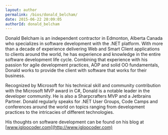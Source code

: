 ```yaml
---
layout: author
permalink: /bios/donald_belcham/
date: 2015-06-22 20:09:05
authorId: donald_belcham
---
```


Donald Belcham is an independent contractor in Edmonton, Alberta Canada who specializes in software development with the .NET platform.  With more than a decade of experience delivering Web and Smart Client applications to clients around the world, he has experience and knowledge in the entire software development life cycle.  Combining that experience with his passion for agile development practices, AOP and solid OO fundamentals, Donald works to provide the client with software that works for their business.  

Recognized by Microsoft for his technical skill and community contribution with the Microsoft MVP award in C#, Donald is a notable leader in the developer community.  He is also a Sharpcrafters MVP and a Jetbrains Partner.  Donald regularly speaks for .NET User Groups, Code Camps and conferences around the world on topics ranging from development practices to the intricacies of different technologies.  

His thoughts on software development can be found on his blog at [www.igloocoder.com](http://www.igloocoder.com)
